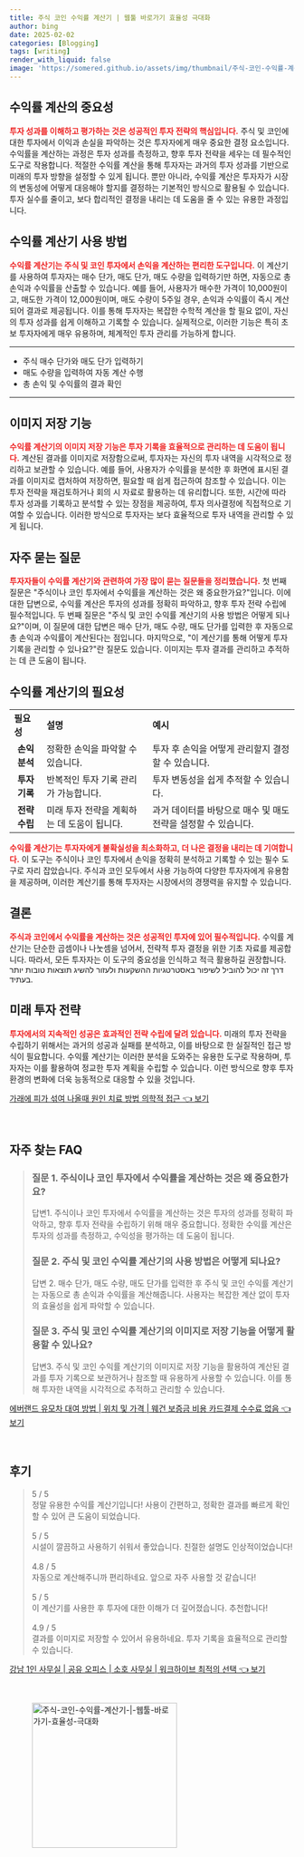 ```yaml
---
title: 주식 코인 수익률 계산기 | 웹툴 바로가기 효율성 극대화
author: bing
date: 2025-02-02
categories: [Blogging]
tags: [writing]
render_with_liquid: false
image: 'https://somered.github.io/assets/img/thumbnail/주식-코인-수익률-계산기-|-웹툴-바로가기-효율성-극대화.webp'
---
```



<h2 id='수익률_계산의_중요성'>수익률 계산의 중요성</h2>

<p><b><span style="color: #ee2323;">투자 성과를 이해하고 평가하는 것은 성공적인 투자 전략의 핵심입니다.</span></b> 주식 및 코인에 대한 투자에서 이익과 손실을 파악하는 것은 투자자에게 매우 중요한 결정 요소입니다. 수익률을 계산하는 과정은 투자 성과를 측정하고, 향후 투자 전략을 세우는 데 필수적인 도구로 작용합니다. 적절한 수익률 계산을 통해 투자자는 과거의 투자 성과를 기반으로 미래의 투자 방향을 설정할 수 있게 됩니다. 뿐만 아니라, 수익률 계산은 투자자가 시장의 변동성에 어떻게 대응해야 할지를 결정하는 기본적인 방식으로 활용될 수 있습니다. 투자 실수를 줄이고, 보다 합리적인 결정을 내리는 데 도움을 줄 수 있는 유용한 과정입니다.</p>

<h2 id='수익률_계산기_사용방법'>수익률 계산기 사용 방법</h2>

<p><b><span style="color: #ee2323;">수익률 계산기는 주식 및 코인 투자에서 손익을 계산하는 편리한 도구입니다.</span></b> 이 계산기를 사용하여 투자자는 매수 단가, 매도 단가, 매도 수량을 입력하기만 하면, 자동으로 총 손익과 수익률을 산출할 수 있습니다. 예를 들어, 사용자가 매수한 가격이 10,000원이고, 매도한 가격이 12,000원이며, 매도 수량이 5주일 경우, 손익과 수익률이 즉시 계산되어 결과로 제공됩니다. 이를 통해 투자자는 복잡한 수학적 계산을 할 필요 없이, 자신의 투자 성과를 쉽게 이해하고 기록할 수 있습니다. 실제적으로, 이러한 기능은 특히 초보 투자자에게 매우 유용하며, 체계적인 투자 관리를 가능하게 합니다.</p>

<hr />

<ul>
    <li>주식 매수 단가와 매도 단가 입력하기</li>
    <li>매도 수량을 입력하여 자동 계산 수행</li>
    <li>총 손익 및 수익률의 결과 확인</li>
</ul>

<hr />

<h2 id='이미지_저장_기능'>이미지 저장 기능</h2>

<p><b><span style="color: #ee2323;">수익률 계산기의 이미지 저장 기능은 투자 기록을 효율적으로 관리하는 데 도움이 됩니다.</span></b> 계산된 결과를 이미지로 저장함으로써, 투자자는 자신의 투자 내역을 시각적으로 정리하고 보관할 수 있습니다. 예를 들어, 사용자가 수익률을 분석한 후 화면에 표시된 결과를 이미지로 캡처하여 저장하면, 필요할 때 쉽게 접근하여 참조할 수 있습니다. 이는 투자 전략을 재검토하거나 회의 시 자료로 활용하는 데 유리합니다. 또한, 시간에 따라 투자 성과를 기록하고 분석할 수 있는 장점을 제공하여, 투자 의사결정에 직접적으로 기여할 수 있습니다. 이러한 방식으로 투자자는 보다 효율적으로 투자 내역을 관리할 수 있게 됩니다.</p>

<h2 id='자주_묻는_질문'>자주 묻는 질문</h2>

<p><b><span style="color: #ee2323;">투자자들이 수익률 계산기와 관련하여 가장 많이 묻는 질문들을 정리했습니다.</span></b> 첫 번째 질문은 "주식이나 코인 투자에서 수익률을 계산하는 것은 왜 중요한가요?"입니다. 이에 대한 답변으로, 수익률 계산은 투자의 성과를 정확히 파악하고, 향후 투자 전략 수립에 필수적입니다. 두 번째 질문은 "주식 및 코인 수익률 계산기의 사용 방법은 어떻게 되나요?"이며, 이 질문에 대한 답변은 매수 단가, 매도 수량, 매도 단가를 입력한 후 자동으로 총 손익과 수익률이 계산된다는 점입니다. 마지막으로, "이 계산기를 통해 어떻게 투자 기록을 관리할 수 있나요?"란 질문도 있습니다. 이미지는 투자 결과를 관리하고 추적하는 데 큰 도움이 됩니다.</p>

<h2 id='수익률_계산기_필요성'>수익률 계산기의 필요성</h2>

<table>
    <tr>
        <td><b>필요성</b></td>
        <td><b>설명</b></td>
        <td><b>예시</b></td>
    </tr>
    <tr>
        <td style="text-align: center; height: 17px;"><b>손익 분석</b></td>
        <td>정확한 손익을 파악할 수 있습니다.</td>
        <td>투자 후 손익을 어떻게 관리할지 결정할 수 있습니다.</td>
    </tr>
    <tr>
        <td style="text-align: center; height: 17px;"><b>투자 기록</b></td>
        <td>반복적인 투자 기록 관리가 가능합니다.</td>
        <td>투자 변동성을 쉽게 추적할 수 있습니다.</td>
    </tr>
    <tr>
        <td style="text-align: center; height: 17px;"><b>전략 수립</b></td>
        <td>미래 투자 전략을 계획하는 데 도움이 됩니다.</td>
        <td>과거 데이터를 바탕으로 매수 및 매도 전략을 설정할 수 있습니다.</td>
    </tr>
</table>

<p><b><span style="color: #ee2323;">수익률 계산기는 투자자에게 불확실성을 최소화하고, 더 나은 결정을 내리는 데 기여합니다.</span></b> 이 도구는 주식이나 코인 투자에서 손익을 정확히 분석하고 기록할 수 있는 필수 도구로 자리 잡았습니다. 주식과 코인 모두에서 사용 가능하여 다양한 투자자에게 유용함을 제공하며, 이러한 계산기를 통해 투자자는 시장에서의 경쟁력을 유지할 수 있습니다.</p>

<h2 id='결론'>결론</h2>

<p><b><span style="color: #ee2323;">주식과 코인에서 수익률을 계산하는 것은 성공적인 투자에 있어 필수적입니다.</span></b> 수익률 계산기는 단순한 곱셈이나 나눗셈을 넘어서, 전략적 투자 결정을 위한 기초 자료를 제공합니다. 따라서, 모든 투자자는 이 도구의 중요성을 인식하고 적극 활용하길 권장합니다. דרך זה יכול להוביל לשיפור באסטרטגיות ההשקעות ולעזור להשיג תוצאות טובות יותר בעתיד.</p>

<h2 id='미래_투자_전략'>미래 투자 전략</h2>

<p><b><span style="color: #ee2323;">투자에서의 지속적인 성공은 효과적인 전략 수립에 달려 있습니다.</span></b> 미래의 투자 전략을 수립하기 위해서는 과거의 성공과 실패를 분석하고, 이를 바탕으로 한 실질적인 접근 방식이 필요합니다. 수익률 계산기는 이러한 분석을 도와주는 유용한 도구로 작용하며, 투자자는 이를 활용하여 정교한 투자 계획을 수립할 수 있습니다. 이런 방식으로 향후 투자 환경의 변화에 더욱 능동적으로 대응할 수 있을 것입니다.</p>


<p><a class="click-button" title="가래에 피가 섞여 나올때 원인 치료 방법 의학적 접근" href="https://somered.github.io/posts/%EA%B0%80%EB%9E%98%EC%97%90-%ED%94%BC%EA%B0%80-%EC%84%9E%EC%97%AC-%EB%82%98%EC%98%AC%EB%95%8C-%EC%9B%90%EC%9D%B8-%EC%B9%98%EB%A3%8C-%EB%B0%A9%EB%B2%95-%EC%9D%98%ED%95%99%EC%A0%81-%EC%A0%91%EA%B7%BC/" rel="dofollow">가래에 피가 섞여 나올때 원인 치료 방법 의학적 접근 👈 보기</a></p><br>
<h2 id='자주_찾는_FAQ'>자주 찾는 FAQ</h2>
<div itemscope="" itemtype="https://schema.org/FAQPage"> 
<blockquote> 
<div itemscope="" itemprop="mainEntity" itemtype="https://schema.org/Question"> 
<h3 itemprop="name">질문 1. 주식이나 코인 투자에서 수익률을 계산하는 것은 왜 중요한가요? </h3> 
<div itemscope="" itemprop="acceptedAnswer" itemtype="https://schema.org/Answer"> 
<span itemprop="text"> 
<p>답변1. 주식이나 코인 투자에서 수익률을 계산하는 것은 투자의 성과를 정확히 파악하고, 향후 투자 전략을 수립하기 위해 매우 중요합니다. 정확한 수익률 계산은 투자의 성과를 측정하고, 수익성을 평가하는 데 도움이 됩니다.</p> 
</span> 
</div> 
</div> 

<div itemscope="" itemprop="mainEntity" itemtype="https://schema.org/Question"> 
<h3 itemprop="name">질문 2. 주식 및 코인 수익률 계산기의 사용 방법은 어떻게 되나요? </h3> 
<div itemscope="" itemprop="acceptedAnswer" itemtype="https://schema.org/Answer"> 
<span itemprop="text"> 
<p>답변 2. 매수 단가, 매도 수량, 매도 단가를 입력한 후 주식 및 코인 수익률 계산기는 자동으로 총 손익과 수익률을 계산해줍니다. 사용자는 복잡한 계산 없이 투자의 효율성을 쉽게 파악할 수 있습니다.</p> 
</span> 
</div> 
</div> 

<div itemscope="" itemprop="mainEntity" itemtype="https://schema.org/Question"> 
<h3 itemprop="name">질문 3. 주식 및 코인 수익률 계산기의 이미지로 저장 기능을 어떻게 활용할 수 있나요?</h3> 
<div itemscope="" itemprop="acceptedAnswer" itemtype="https://schema.org/Answer"> 
<span itemprop="text"> 
<p>답변3. 주식 및 코인 수익률 계산기의 이미지로 저장 기능을 활용하여 계산된 결과를 투자 기록으로 보관하거나 참조할 때 유용하게 사용할 수 있습니다. 이를 통해 투자한 내역을 시각적으로 추적하고 관리할 수 있습니다.</p> 
</span> 
</div> 
</div> 
</blockquote> 
</div>
<p><a class="click-button" title="에버랜드 유모차 대여 방법 | 위치 및 가격 | 웨건 보증금 비용 카드결제 수수료 없음" href="https://somered.github.io/posts/%EC%97%90%EB%B2%84%EB%9E%9C%EB%93%9C-%EC%9C%A0%EB%AA%A8%EC%B0%A8-%EB%8C%80%EC%97%AC-%EB%B0%A9%EB%B2%95-%EC%9C%84%EC%B9%98-%EB%B0%8F-%EA%B0%80%EA%B2%A9-%EC%9B%A8%EA%B1%B4-%EB%B3%B4%EC%A6%9D%EA%B8%88-%EB%B9%84%EC%9A%A9-%EC%B9%B4%EB%93%9C%EA%B2%B0%EC%A0%9C-%EC%88%98%EC%88%98%EB%A3%8C-%EC%97%86%EC%9D%8C/" rel="dofollow">에버랜드 유모차 대여 방법 | 위치 및 가격 | 웨건 보증금 비용 카드결제 수수료 없음 👈 보기</a></p><br>
<h2 id='후기'>후기</h2>
<div itemscope itemtype="https://schema.org/Product">
  <blockquote>
  <div itemprop="review" itemscope itemtype="https://schema.org/Review">
      <div itemprop="reviewRating" itemscope itemtype="https://schema.org/Rating"> <span itemprop="ratingValue">5</span> / <span itemprop="bestRating">5</span> </div>
      <span itemprop="reviewBody">정말 유용한 수익률 계산기입니다! 사용이 간편하고, 정확한 결과를 빠르게 확인할 수 있어 큰 도움이 되었습니다.</span>
  </div>
  <br>
  <div itemprop="review" itemscope itemtype="https://schema.org/Review">
      <div itemprop="reviewRating" itemscope itemtype="https://schema.org/Rating"> <span itemprop="ratingValue">5</span> / <span itemprop="bestRating">5</span> </div>
      <span itemprop="reviewBody">시설이 깔끔하고 사용하기 쉬워서 좋았습니다. 친절한 설명도 인상적이었습니다!</span>
  </div>
  <br>
  <div itemprop="review" itemscope itemtype="https://schema.org/Review">
      <div itemprop="reviewRating" itemscope itemtype="https://schema.org/Rating"> <span itemprop="ratingValue">4.8</span> / <span itemprop="bestRating">5</span> </div>
      <span itemprop="reviewBody">자동으로 계산해주니까 편리하네요. 앞으로 자주 사용할 것 같습니다!</span>
  </div>
  <br>
  <div itemprop="review" itemscope itemtype="https://schema.org/Review">
      <div itemprop="reviewRating" itemscope itemtype="https://schema.org/Rating"> <span itemprop="ratingValue">5</span> / <span itemprop="bestRating">5</span> </div>
      <span itemprop="reviewBody">이 계산기를 사용한 후 투자에 대한 이해가 더 깊어졌습니다. 추천합니다!</span>
  </div>
  <br>
  <div itemprop="review" itemscope itemtype="https://schema.org/Review">
      <div itemprop="reviewRating" itemscope itemtype="https://schema.org/Rating"> <span itemprop="ratingValue">4.9</span> / <span itemprop="bestRating">5</span> </div>
      <span itemprop="reviewBody">결과를 이미지로 저장할 수 있어서 유용하네요. 투자 기록을 효율적으로 관리할 수 있습니다.</span>
  </div>
  </blockquote>
</div>
<p><a class="click-button" title="강남 1인 사무실 | 공유 오피스 | 소호 사무실 | 워크하이브 최적의 선택" href="https://somered.github.io/posts/%EA%B0%95%EB%82%A8-1%EC%9D%B8-%EC%82%AC%EB%AC%B4%EC%8B%A4-%EA%B3%B5%EC%9C%A0-%EC%98%A4%ED%94%BC%EC%8A%A4-%EC%86%8C%ED%98%B8-%EC%82%AC%EB%AC%B4%EC%8B%A4-%EC%9B%8C%ED%81%AC%ED%95%98%EC%9D%B4%EB%B8%8C-%EC%B5%9C%EC%A0%81%EC%9D%98-%EC%84%A0%ED%83%9D/" rel="dofollow">강남 1인 사무실 | 공유 오피스 | 소호 사무실 | 워크하이브 최적의 선택 👈 보기</a></p><br>
<figure class="image"><img src="https://somered.github.io/assets/img/thumbnail/주식-코인-수익률-계산기-|-웹툴-바로가기-효율성-극대화.webp" alt="주식-코인-수익률-계산기-|-웹툴-바로가기-효율성-극대화" width="256" height="256"></figure>